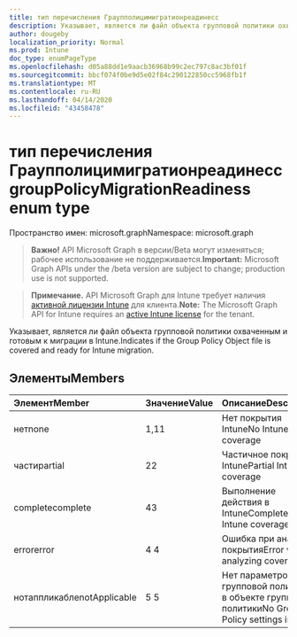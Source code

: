 ```yaml
---
title: тип перечисления Граупполицимигратионреадинесс
description: Указывает, является ли файл объекта групповой политики охваченным и готовым к миграции в Intune.
author: dougeby
localization_priority: Normal
ms.prod: Intune
doc_type: enumPageType
ms.openlocfilehash: d05a88dd1e9aacb36968b99c2ec797c8ac3bf01f
ms.sourcegitcommit: bbcf074f0be9d5e02f84c290122850cc5968fb1f
ms.translationtype: MT
ms.contentlocale: ru-RU
ms.lasthandoff: 04/14/2020
ms.locfileid: "43458478"
---
```

# <a name="grouppolicymigrationreadiness-enum-type"></a><span data-ttu-id="b4d87-103">тип перечисления Граупполицимигратионреадинесс</span><span class="sxs-lookup"><span data-stu-id="b4d87-103">groupPolicyMigrationReadiness enum type</span></span>

<span data-ttu-id="b4d87-104">Пространство имен: microsoft.graph</span><span class="sxs-lookup"><span data-stu-id="b4d87-104">Namespace: microsoft.graph</span></span>

> <span data-ttu-id="b4d87-105">**Важно!** API Microsoft Graph в версии/Beta могут изменяться; рабочее использование не поддерживается.</span><span class="sxs-lookup"><span data-stu-id="b4d87-105">**Important:** Microsoft Graph APIs under the /beta version are subject to change; production use is not supported.</span></span>

> <span data-ttu-id="b4d87-106">**Примечание.** API Microsoft Graph для Intune требует наличия [активной лицензии Intune](https://go.microsoft.com/fwlink/?linkid=839381) для клиента.</span><span class="sxs-lookup"><span data-stu-id="b4d87-106">**Note:** The Microsoft Graph API for Intune requires an [active Intune license](https://go.microsoft.com/fwlink/?linkid=839381) for the tenant.</span></span>

<span data-ttu-id="b4d87-107">Указывает, является ли файл объекта групповой политики охваченным и готовым к миграции в Intune.</span><span class="sxs-lookup"><span data-stu-id="b4d87-107">Indicates if the Group Policy Object file is covered and ready for Intune migration.</span></span>

## <a name="members"></a><span data-ttu-id="b4d87-108">Элементы</span><span class="sxs-lookup"><span data-stu-id="b4d87-108">Members</span></span>
|<span data-ttu-id="b4d87-109">Элемент</span><span class="sxs-lookup"><span data-stu-id="b4d87-109">Member</span></span>|<span data-ttu-id="b4d87-110">Значение</span><span class="sxs-lookup"><span data-stu-id="b4d87-110">Value</span></span>|<span data-ttu-id="b4d87-111">Описание</span><span class="sxs-lookup"><span data-stu-id="b4d87-111">Description</span></span>|
|:---|:---|:---|
|<span data-ttu-id="b4d87-112">нет</span><span class="sxs-lookup"><span data-stu-id="b4d87-112">none</span></span>|<span data-ttu-id="b4d87-113">1,1</span><span class="sxs-lookup"><span data-stu-id="b4d87-113">1</span></span>|<span data-ttu-id="b4d87-114">Нет покрытия Intune</span><span class="sxs-lookup"><span data-stu-id="b4d87-114">No Intune coverage</span></span>|
|<span data-ttu-id="b4d87-115">части</span><span class="sxs-lookup"><span data-stu-id="b4d87-115">partial</span></span>|<span data-ttu-id="b4d87-116">2</span><span class="sxs-lookup"><span data-stu-id="b4d87-116">2</span></span>|<span data-ttu-id="b4d87-117">Частичное покрытие Intune</span><span class="sxs-lookup"><span data-stu-id="b4d87-117">Partial Intune coverage</span></span>|
|<span data-ttu-id="b4d87-118">complete</span><span class="sxs-lookup"><span data-stu-id="b4d87-118">complete</span></span>|<span data-ttu-id="b4d87-119">4</span><span class="sxs-lookup"><span data-stu-id="b4d87-119">3</span></span>|<span data-ttu-id="b4d87-120">Выполнение действия в Intune</span><span class="sxs-lookup"><span data-stu-id="b4d87-120">Complete Intune coverage</span></span>|
|<span data-ttu-id="b4d87-121">error</span><span class="sxs-lookup"><span data-stu-id="b4d87-121">error</span></span>|<span data-ttu-id="b4d87-122">4 </span><span class="sxs-lookup"><span data-stu-id="b4d87-122">4</span></span>|<span data-ttu-id="b4d87-123">Ошибка при анализе покрытия</span><span class="sxs-lookup"><span data-stu-id="b4d87-123">Error when analyzing coverage</span></span>|
|<span data-ttu-id="b4d87-124">нотаппликабле</span><span class="sxs-lookup"><span data-stu-id="b4d87-124">notApplicable</span></span>|<span data-ttu-id="b4d87-125">5 </span><span class="sxs-lookup"><span data-stu-id="b4d87-125">5</span></span>|<span data-ttu-id="b4d87-126">Нет параметров групповой политики в объекте групповой политики</span><span class="sxs-lookup"><span data-stu-id="b4d87-126">No Group Policy settings in GPO</span></span>|



